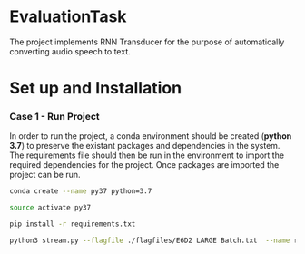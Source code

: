 # EvaluationTask

The project implements RNN Transducer for the purpose of automatically converting audio speech to text.

# Set up and Installation

### Case 1 - Run Project

In order to run the project, a conda environment should be created (**python 3.7**) to preserve the existant packages and dependencies in the system. The requirements file should then be run in the environment to import the required dependencies for the project. Once packages are imported the project can be run.

```bash
conda create --name py37 python=3.7

source activate py37

pip install -r requirements.txt
```

```bash
python3 stream.py --flagfile ./flagfiles/E6D2 LARGE Batch.txt  --name rnnt-m-bpe  --model_name english_43_medium.pt --path 3729-6852-0035.flac
```
